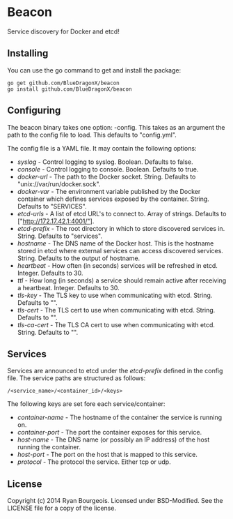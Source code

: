 Beacon
======
Service discovery for Docker and etcd!

Installing
----------
You can use the go command to get and install the package:

    go get github.com/BlueDragonX/beacon
    go install github.com/BlueDragonX/beacon

Configuring
-----------
The beacon binary takes one option: -config. This takes as an argument the
path to the config file to load. This defaults to "config.yml".

The config file is a YAML file. It may contain the following options:

- *syslog* - Control logging to syslog. Boolean. Defaults to false.
- *console* - Control logging to console. Boolean. Defaults to true.
- *docker-url* - The path to the Docker socket. String. Defaults to
  "unix://var/run/docker.sock".
- *docker-var* - The environment variable published by the Docker container
  which defines services exposed by the container. String. Defaults to
  "SERVICES".
- *etcd-urls* - A list of etcd URL's to connect to. Array of strings. Defaults
  to ["http://172.17.42.1:4001/"].
- *etcd-prefix* - The root directory in which to store discovered services in.
  String. Defaults to "services".
- *hostname* - The DNS name of the Docker host. This is the hostname stored in
  etcd where external services can access discovered services. String. Defaults
  to the output of hostname.
- *heartbeat* - How often (in seconds) services will be refreshed in etcd.
  Integer. Defaults to 30.
- *ttl* - How long (in seconds) a service should remain active after receiving
  a heartbeat. Integer. Defaults to 30.
- *tls-key* - The TLS key to use when communicating with etcd. String. Defaults
  to "".
- *tls-cert* - The TLS cert to use when communicating with etcd. String.
  Defaults to "".
- *tls-ca-cert* - The TLS CA cert to use when communicating with etcd. String.
  Defaults to "".

Services
--------
Services are announced to etcd under the _etcd-prefix_ defined in the config file. The service paths are structured as follows:

    /<service_name>/<container_id>/<keys>

The following keys are set fore each service/container:

- *container-name* - The hostname of the container the service is running on.
- *container-port* - The port the container exposes for this service.
- *host-name* - The DNS name (or possibly an IP address) of the host running the container.
- *host-port* - The port on the host that is mapped to this service.
- *protocol* - The protocol the service. Either tcp or udp.

License
-------
Copyright (c) 2014 Ryan Bourgeois. Licensed under BSD-Modified. See the LICENSE
file for a copy of the license.

